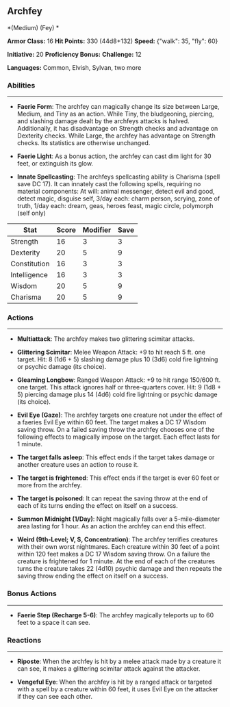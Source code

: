 ## Archfey
*(Medium) (Fey) *

**Armor Class:** 16
**Hit Points:** 330 (44d8+132)
**Speed:** {"walk": 35, "fly": 60}

**Initiative:** 20
**Proficiency Bonus:**
**Challenge:** 12

**Languages:** Common, Elvish, Sylvan, two more

### Abilities
 --- 
- **Faerie Form**: The archfey can magically change its size between Large, Medium, and Tiny as an action. While Tiny, the bludgeoning, piercing, and slashing damage dealt by the archfeys attacks is halved. Additionally, it has disadvantage on Strength checks and advantage on Dexterity checks. While Large, the archfey has advantage on Strength checks. Its statistics are otherwise unchanged.

- **Faerie Light**: As a bonus action, the archfey can cast dim light for 30 feet, or extinguish its glow.

- **Innate Spellcasting**: The archfeys spellcasting ability is Charisma (spell save DC 17). It can innately cast the following spells, requiring no material components: At will: animal messenger, detect evil and good, detect magic, disguise self, 3/day each: charm person, scrying, zone of truth, 1/day each: dream, geas, heroes feast, magic circle, polymorph (self only)



| Stat | Score | Modifier | Save |
| ---- | ---- | ---- | ---- |
| Strength | 16 | 3 | 3 |
| Dexterity | 20 | 5 | 9 |
| Constitution | 16 | 3 | 3 |
| Intelligence | 16 | 3 | 3 |
| Wisdom | 20 | 5 | 9 |
| Charisma | 20 | 5 | 9 |

### Actions
 --- 
- **Multiattack**: The archfey makes two glittering scimitar attacks.

- **Glittering Scimitar**: Melee Weapon Attack: +9 to hit  reach 5 ft.  one target. Hit: 8 (1d6 + 5) slashing damage plus 10 (3d6) cold  fire  lightning  or psychic damage (its choice).

- **Gleaming Longbow**: Ranged Weapon Attack: +9 to hit  range 150/600 ft.  one target. This attack ignores half or three-quarters cover. Hit: 9 (1d8 + 5) piercing damage plus 14 (4d6) cold  fire  lightning  or psychic damage (its choice).

- **Evil Eye (Gaze)**: The archfey targets one creature not under the effect of a faeries Evil Eye within 60 feet. The target makes a DC 17 Wisdom saving throw. On a failed saving throw  the archfey chooses one of the following effects to magically impose on the target. Each effect lasts for 1 minute.

- **The target falls asleep**: This effect ends if the target takes damage or another creature uses an action to rouse it.

- **The target is frightened**: This effect ends if the target is ever 60 feet or more from the archfey.

- **The target is poisoned**: It can repeat the saving throw at the end of each of its turns  ending the effect on itself on a success.

- **Summon Midnight (1/Day)**: Night magically falls over a 5-mile-diameter area  lasting for 1 hour. As an action  the archfey can end this effect.

- **Weird (9th-Level; V, S, Concentration)**: The archfey terrifies creatures with their own worst nightmares. Each creature within 30 feet of a point within 120 feet makes a DC 17 Wisdom saving throw. On a failure  the creature is frightened for 1 minute. At the end of each of the creatures turns  the creature takes 22 (4d10) psychic damage and then repeats the saving throw  ending the effect on itself on a success.

### Bonus Actions
 --- 
- **Faerie Step (Recharge 5-6)**: The archfey magically teleports up to 60 feet to a space it can see.

### Reactions
 --- 
- **Riposte**: When the archfey is hit by a melee attack made by a creature it can see, it makes a glittering scimitar attack against the attacker.

- **Vengeful Eye**: When the archfey is hit by a ranged attack or targeted with a spell by a creature within 60 feet, it uses Evil Eye on the attacker if they can see each other.


